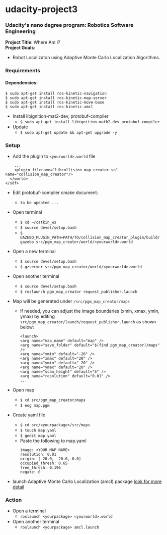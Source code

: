 # udacity-project3
### Udacity's nano degree program: Robotics Software Engineering  
**Project Title**: Where Am I?  
**Project Goals**: 
- Robot Localizaton using Adaptive Monte Carlo Localization Algorithms.

### Requirements
#### Dependencies:
```
$ sudo apt-get install ros-kinetic-navigation
$ sudo apt-get install ros-kinetic-map-server
$ sudo apt-get install ros-kinetic-move-base
$ sudo apt-get install ros-kinetic-amcl
```
- Install libignition-mat2-dev, protobuf-compiler
  - `$ sudo apt-get install libignition-math2-dev protobuf-compiler`
- Update
  - `$ sudo apt-get update && apt-get upgrade -y`

### Setup
- Add the plugin to `<yourworld>.world` file
```
    ...
    <plugin filename="libcollision_map_creator.so" name="collision_map_creator"/>
  </world>
</sdf>
```
- Edit protobuf-compiler cmake document:
  - `to be updated ...`
- Open terminal
  - `$ cd ~/catkin_ws`
  - `$ source devel/setup.bash`
  - `$ GAZEBO_PLUGIN_PATH=PATH/TO/collision_map_creator_plugin/build/ gazebo src/pgm_map_creator/world/<yourworld>.world`
 
- Open a new terminal
  - `$ source devel/setup.bash`
  - `$ gzserver src/pgm_map_creator/world/<yourworld>.world`

- Open another terminal
  - `$ source devel/setup.bash`
  - `$ roslaunch pgm_map_creator request_publisher.launch`

- Map will be generated under `/src/pgm_map_creator/maps`
  - If needed, you can adjust the image boundaries (xmin, xmax, ymin, ymax) by editing `src/pgm_map_creator/launch/request_publisher.launch` as shown below:
    ```
    <launch>
    <arg name="map_name" default="map" />
    <arg name="save_folder" default="$(find pgm_map_creator)/maps" />
    <arg name="xmin" default="-20" />
    <arg name="xmax" default="20" />
    <arg name="ymin" default="-20" />
    <arg name="ymax" default="20" />
    <arg name="scan_height" default="5" />
    <arg name="resolution" default="0.01" />
    ...
    ```
- Open map
  - `$ cd src/pgm_map_creator/maps`
  - `$ eog map.pgm`
- Create yaml file
  - `$ cd src/<yourpackage>/src/maps`
  - `$ touch map.yaml`
  - `$ gedit map.yaml`
  - Paste the following to map.yaml
    ```
    image: <YOUR MAP NAME>
    resolution: 0.01
    origin: [-20.0, -20.0, 0.0]
    occupied_thresh: 0.65
    free_thresh: 0.196
    negate: 0
    ```
- launch Adaptive Monte Carlo Localization (amcl) package [look for more detail](http://wiki.ros.org/amcl)

### Action
- Open a terminal
  - `roslaunch <yourpackage> <yourworld>.world`
- Open another terminal
  - `roslaunch <yourpackage> amcl.launch`